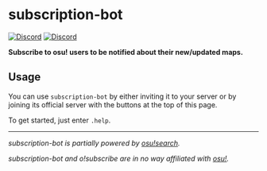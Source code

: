 # subscription-bot

[![Discord](https://img.shields.io/badge/Discord-invite-blue.svg)](https://discordapp.com/oauth2/authorize?client_id=305550679538401280&scope=bot&permissions=3072)
[![Discord](https://img.shields.io/badge/Discord-o!subscribe-blue.svg)](https://discord.gg/qaUhTKJ)

**Subscribe to osu! users to be notified about their new/updated maps.**

## Usage

You can use `subscription-bot` by either inviting it to your server
or by joining its official server with the buttons at the top of this page.

To get started, just enter `.help`.

***

*subscription-bot is partially powered by [osu!search](https://osusearch.com).*

*subscription-bot and o!subscribe are in no way affiliated
with [osu!](https://osu.ppy.sh/home).*
